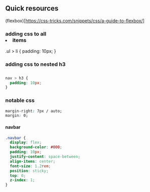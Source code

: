 #

## Quick resources

(flexbox)[https://css-tricks.com/snippets/css/a-guide-to-flexbox/]

### adding css to all <li> items

.ul > li {
padding: 10px;
}

### adding css to nested h3 <nav><h3></h3></nav>

```css
nav > h3 {
  padding: 10px;
}
```

### notable css

```css
margin-right: 7px / auto;
margin: 0;
```

#### navbar

```css
.navbar {
  display: flex;
  background-color: #000;
  padding: 10px;
  justify-content: space-between;
  align-items: center;
  font-size: 1.2rem;
  position: sticky;
  top: 0;
  z-index: 1;
}
```

```

```
